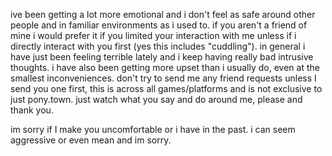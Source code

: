 ive been getting a lot more emotional and i don't feel as safe around other people and in familiar environments as i used to. if you aren't a friend of mine i would prefer it if you limited your interaction with me unless if i directly interact with you first (yes this includes "cuddling"). in general i have just been feeling terrible lately and i keep having really bad intrusive thoughts. i have also been getting more upset than i usually do, even at the smallest inconveniences. don't try to send me any friend requests unless I send you one first, this is across all games/platforms and is not exclusive to just pony.town. just watch what you say and do around me, please and thank you.



im sorry if I make you uncomfortable or i have in the past. i can seem aggressive or even mean and im sorry.
